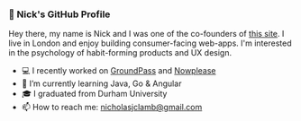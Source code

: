 ### 👋 Nick's GitHub Profile

Hey there, my name is Nick and I was one of the co-founders of [this site](https://now-please.com/). I live in London and enjoy building consumer-facing web-apps. I'm interested in the psychology of habit-forming products and UX design.

* 💻 I recently worked on [GroundPass](http://www.groundpass.co.uk/) and [Nowplease](https://now-please.com/) 
* 🌱 I’m currently learning Java, Go & Angular
* 🎓 I graduated from Durham University
* 📫 How to reach me: nicholasjclamb@gmail.com

